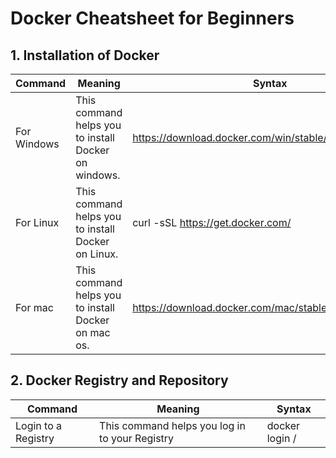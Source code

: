 # Docker Cheatsheet for Beginners

## 1. Installation of Docker
| Command | Meaning	| Syntax |
| --- | --- | --- |
| For Windows |	This command helps you to install Docker on windows. | https://download.docker.com/win/stable/InstallDocker.msi |
| For Linux	| This command helps you to install Docker on Linux. | curl -sSL https://get.docker.com/|sh |
| For mac	| This command helps you to install Docker on mac os.	| https://download.docker.com/mac/stable/Docker.dmg |

## 2. Docker Registry and Repository
| Command | Meaning | Syntax |
| --- | --- | --- |
| Login to a Registry | This command helps you log in to your Registry | docker login /| docker login localhost:8080 |
